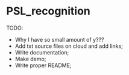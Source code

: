 # PSL_recognition

TODO:
- Why I have so small amount of y???
- Add txt source files on cloud and add links;
- Write documentation;
- Make demo;
- Write proper README;